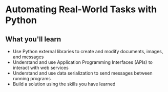 # Automating Real-World Tasks with Python

## What you'll learn

- Use Python external libraries to create and modify documents, images, and messages
- Understand and use Application Programming Interfaces (APIs) to interact with web services
- Understand and use data serialization to send messages between running programs
- Build a solution using the skills you have learned